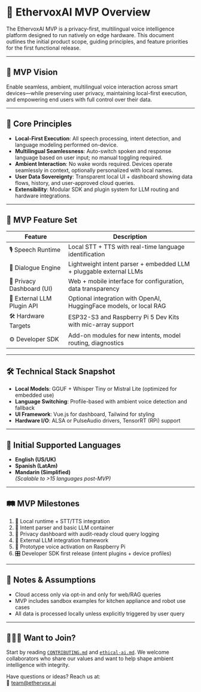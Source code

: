 # 🚀 EthervoxAI MVP Overview

The EthervoxAI MVP is a privacy-first, multilingual voice intelligence platform designed to run natively on edge hardware. This document outlines the initial product scope, guiding principles, and feature priorities for the first functional release.

---

## 🎯 MVP Vision

Enable seamless, ambient, multilingual voice interaction across smart devices—while preserving user privacy, maintaining local-first execution, and empowering end users with full control over their data.

---

## 🧭 Core Principles

- **Local-First Execution**: All speech processing, intent detection, and language modeling performed on-device.
- **Multilingual Seamlessness**: Auto-switch spoken and response language based on user input; no manual toggling required.
- **Ambient Interaction**: No wake words required. Devices operate seamlessly in context, optionally personalized with local names.
- **User Data Sovereignty**: Transparent local UI + dashboard showing data flows, history, and user-approved cloud queries.
- **Extensibility**: Modular SDK and plugin system for LLM routing and hardware integrations.

---

## 🔧 MVP Feature Set

| Feature                     | Description                                                           |
|----------------------------|-----------------------------------------------------------------------|
| 🎙️ Speech Runtime          | Local STT + TTS with real-time language identification                |
| 🧠 Dialogue Engine          | Lightweight intent parser + embedded LLM + pluggable external LLMs    |
| 🔐 Privacy Dashboard (UI)   | Web + mobile interface for configuration, data transparency            |
| 🔌 External LLM Plugin API  | Optional integration with OpenAI, HuggingFace models, or local RAG    |
| 🛠️ Hardware Targets         | ESP32-S3 and Raspberry Pi 5 Dev Kits with mic-array support           |
| ⚙️ Developer SDK            | Add-on modules for new intents, model routing, diagnostics            |

---

## 🛠️ Technical Stack Snapshot

- **Local Models**: GGUF + Whisper Tiny or Mistral Lite (optimized for embedded use)
- **Language Switching**: Profile-based with ambient voice detection and fallback
- **UI Framework**: Vue.js for dashboard, Tailwind for styling
- **Hardware I/O**: ALSA or PulseAudio drivers, TensorRT (RPi) support

---

## 🧪 Initial Supported Languages

- **English (US/UK)**
- **Spanish (LatAm)**
- **Mandarin (Simplified)**  
_(Scalable to >15 languages post-MVP)_

---

## 🛤️ MVP Milestones

1. 🧱 Local runtime + STT/TTS integration
2. 🧠 Intent parser and basic LLM container
3. 🔐 Privacy dashboard with audit-ready cloud query logging
4. 🔌 External LLM integration framework
5. 🧪 Prototype voice activation on Raspberry Pi
6. 🎛️ Developer SDK first release (intent plugins + device profiles)

---

## 📝 Notes & Assumptions

- Cloud access only via opt-in and only for web/RAG queries
- MVP includes sandbox examples for kitchen appliance and robot use cases
- All data is processed locally unless explicitly triggered by user query

---

## 🧑‍🤝‍🧑 Want to Join?

Start by reading [`CONTRIBUTING.md`](../CONTRIBUTING.md) and [`ethical-ai.md`](./ethical-ai.md). We welcome collaborators who share our values and want to help shape ambient intelligence with integrity.

Have questions or ideas? Reach us at:  
📧 team@ethervox.ai


